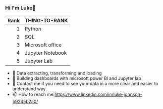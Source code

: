 ### Hi I'm Luke👋

| Rank | THING-TO-RANK |
|-----:|---------------|
|     1| Python             |
|     2| SQL              |
|     3| Microsoft office  
|     4| Jupyter Notebook
|     5| Jupyter Lab





- 🔭 Data extracting, transforming and loading 
- 🌱 Building dashboards with microsoft power BI and Jupyter lab
- 🤔 Contact me if you need to see your data in a more clear and easier to understand way
- 📫 How to reach me:https://www.linkedin.com/in/luke-johnson-b9245b2a0/
